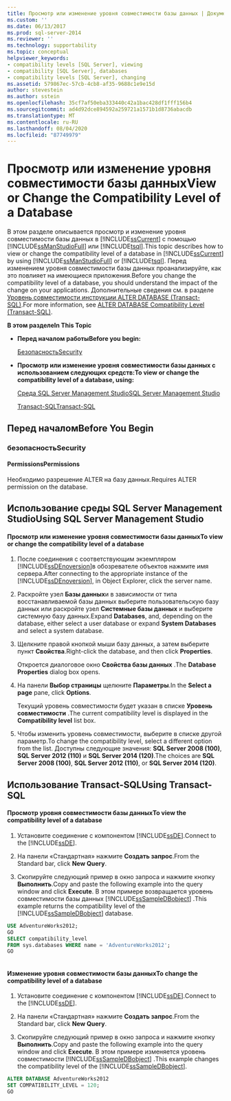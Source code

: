 ```yaml
---
title: Просмотр или изменение уровня совместимости базы данных | Документация Майкрософт
ms.custom: ''
ms.date: 06/13/2017
ms.prod: sql-server-2014
ms.reviewer: ''
ms.technology: supportability
ms.topic: conceptual
helpviewer_keywords:
- compatibility levels [SQL Server], viewing
- compatibility [SQL Server], databases
- compatibility levels [SQL Server], changing
ms.assetid: 579867ec-57cb-4cb8-af35-9688c1e9e15d
author: stevestein
ms.author: sstein
ms.openlocfilehash: 35cf7af50eba333440c42a1bac428df1fff156b4
ms.sourcegitcommit: ad4d92dce894592a259721a1571b1d8736abacdb
ms.translationtype: MT
ms.contentlocale: ru-RU
ms.lasthandoff: 08/04/2020
ms.locfileid: "87749979"
---
```

# <a name="view-or-change-the-compatibility-level-of-a-database"></a><span data-ttu-id="2f0a4-102">Просмотр или изменение уровня совместимости базы данных</span><span class="sxs-lookup"><span data-stu-id="2f0a4-102">View or Change the Compatibility Level of a Database</span></span>
  <span data-ttu-id="2f0a4-103">В этом разделе описывается просмотр и изменение уровня совместимости базы данных в [!INCLUDE[ssCurrent](../../includes/sscurrent-md.md)] с помощью [!INCLUDE[ssManStudioFull](../../includes/ssmanstudiofull-md.md)] или [!INCLUDE[tsql](../../includes/tsql-md.md)].</span><span class="sxs-lookup"><span data-stu-id="2f0a4-103">This topic describes how to view or change the compatibility level of a database in [!INCLUDE[ssCurrent](../../includes/sscurrent-md.md)] by using [!INCLUDE[ssManStudioFull](../../includes/ssmanstudiofull-md.md)] or [!INCLUDE[tsql](../../includes/tsql-md.md)].</span></span> <span data-ttu-id="2f0a4-104">Перед изменением уровня совместимости базы данных проанализируйте, как это повлияет на имеющиеся приложения.</span><span class="sxs-lookup"><span data-stu-id="2f0a4-104">Before you change the compatibility level of a database, you should understand the impact of the change on your applications.</span></span> <span data-ttu-id="2f0a4-105">Дополнительные сведения см. в разделе [Уровень совместимости инструкции ALTER DATABASE (Transact-SQL)](/sql/t-sql/statements/alter-database-transact-sql-compatibility-level).</span><span class="sxs-lookup"><span data-stu-id="2f0a4-105">For more information, see [ALTER DATABASE Compatibility Level &#40;Transact-SQL&#41;](/sql/t-sql/statements/alter-database-transact-sql-compatibility-level).</span></span>  
  
 <span data-ttu-id="2f0a4-106">**В этом разделе**</span><span class="sxs-lookup"><span data-stu-id="2f0a4-106">**In This Topic**</span></span>  
  
-   <span data-ttu-id="2f0a4-107">**Перед началом работы**</span><span class="sxs-lookup"><span data-stu-id="2f0a4-107">**Before you begin:**</span></span>  
  
     [<span data-ttu-id="2f0a4-108">Безопасность</span><span class="sxs-lookup"><span data-stu-id="2f0a4-108">Security</span></span>](#Security)  
  
-   <span data-ttu-id="2f0a4-109">**Просмотр или изменение уровня совместимости базы данных с использованием следующих средств:**</span><span class="sxs-lookup"><span data-stu-id="2f0a4-109">**To view or change the compatibility level of a database, using:**</span></span>  
  
     [<span data-ttu-id="2f0a4-110">Среда SQL Server Management Studio</span><span class="sxs-lookup"><span data-stu-id="2f0a4-110">SQL Server Management Studio</span></span>](#SSMSProcedure)  
  
     [<span data-ttu-id="2f0a4-111">Transact-SQL</span><span class="sxs-lookup"><span data-stu-id="2f0a4-111">Transact-SQL</span></span>](#TsqlProcedure)  
  
##  <a name="before-you-begin"></a><a name="BeforeYouBegin"></a> <span data-ttu-id="2f0a4-112">Перед началом</span><span class="sxs-lookup"><span data-stu-id="2f0a4-112">Before You Begin</span></span>  
  
###  <a name="security"></a><a name="Security"></a> <span data-ttu-id="2f0a4-113">безопасность</span><span class="sxs-lookup"><span data-stu-id="2f0a4-113">Security</span></span>  
  
####  <a name="permissions"></a><a name="Permissions"></a> <span data-ttu-id="2f0a4-114">Permissions</span><span class="sxs-lookup"><span data-stu-id="2f0a4-114">Permissions</span></span>  
 <span data-ttu-id="2f0a4-115">Необходимо разрешение ALTER на базу данных.</span><span class="sxs-lookup"><span data-stu-id="2f0a4-115">Requires ALTER permission on the database.</span></span>  
  
##  <a name="using-sql-server-management-studio"></a><a name="SSMSProcedure"></a> <span data-ttu-id="2f0a4-116">Использование среды SQL Server Management Studio</span><span class="sxs-lookup"><span data-stu-id="2f0a4-116">Using SQL Server Management Studio</span></span>  
  
#### <a name="to-view-or-change-the-compatibility-level-of-a-database"></a><span data-ttu-id="2f0a4-117">Просмотр или изменение уровня совместимости базы данных</span><span class="sxs-lookup"><span data-stu-id="2f0a4-117">To view or change the compatibility level of a database</span></span>  
  
1.  <span data-ttu-id="2f0a4-118">После соединения с соответствующим экземпляром [!INCLUDE[ssDEnoversion](../../includes/ssdenoversion-md.md)]в обозревателе объектов нажмите имя сервера.</span><span class="sxs-lookup"><span data-stu-id="2f0a4-118">After connecting to the appropriate instance of the [!INCLUDE[ssDEnoversion](../../includes/ssdenoversion-md.md)], in Object Explorer, click the server name.</span></span>  
  
2.  <span data-ttu-id="2f0a4-119">Раскройте узел **Базы данных**и в зависимости от типа восстанавливаемой базы данных выберите пользовательскую базу данных или раскройте узел **Системные базы данных** и выберите системную базу данных.</span><span class="sxs-lookup"><span data-stu-id="2f0a4-119">Expand **Databases**, and, depending on the database, either select a user database or expand **System Databases** and select a system database.</span></span>  
  
3.  <span data-ttu-id="2f0a4-120">Щелкните правой кнопкой мыши базу данных, а затем выберите пункт **Свойства**.</span><span class="sxs-lookup"><span data-stu-id="2f0a4-120">Right-click the database, and then click **Properties**.</span></span>  
  
     <span data-ttu-id="2f0a4-121">Откроется диалоговое окно **Свойства базы данных** .</span><span class="sxs-lookup"><span data-stu-id="2f0a4-121">The **Database Properties** dialog box opens.</span></span>  
  
4.  <span data-ttu-id="2f0a4-122">На панели **Выбор страницы** щелкните **Параметры**.</span><span class="sxs-lookup"><span data-stu-id="2f0a4-122">In the **Select a page** pane, click **Options**.</span></span>  
  
     <span data-ttu-id="2f0a4-123">Текущий уровень совместимости будет указан в списке **Уровень совместимости** .</span><span class="sxs-lookup"><span data-stu-id="2f0a4-123">The current compatibility level is displayed in the **Compatibility level** list box.</span></span>  
  
5.  <span data-ttu-id="2f0a4-124">Чтобы изменить уровень совместимости, выберите в списке другой параметр.</span><span class="sxs-lookup"><span data-stu-id="2f0a4-124">To change the compatibility level, select a different option from the list.</span></span> <span data-ttu-id="2f0a4-125">Доступны следующие значения: **SQL Server 2008 (100)**, **SQL Server 2012 (110)** и **SQL Server 2014 (120)**.</span><span class="sxs-lookup"><span data-stu-id="2f0a4-125">The choices are **SQL Server 2008 (100)**, **SQL Server 2012 (110)**, or **SQL Server 2014 (120)**.</span></span>  
  
##  <a name="using-transact-sql"></a><a name="TsqlProcedure"></a> <span data-ttu-id="2f0a4-126">Использование Transact-SQL</span><span class="sxs-lookup"><span data-stu-id="2f0a4-126">Using Transact-SQL</span></span>  
  
#### <a name="to-view-the-compatibility-level-of-a-database"></a><span data-ttu-id="2f0a4-127">Просмотр уровня совместимости базы данных</span><span class="sxs-lookup"><span data-stu-id="2f0a4-127">To view the compatibility level of a database</span></span>  
  
1.  <span data-ttu-id="2f0a4-128">Установите соединение с компонентом [!INCLUDE[ssDE](../../includes/ssde-md.md)].</span><span class="sxs-lookup"><span data-stu-id="2f0a4-128">Connect to the [!INCLUDE[ssDE](../../includes/ssde-md.md)].</span></span>  
  
2.  <span data-ttu-id="2f0a4-129">На панели «Стандартная» нажмите **Создать запрос**.</span><span class="sxs-lookup"><span data-stu-id="2f0a4-129">From the Standard bar, click **New Query**.</span></span>  
  
3.  <span data-ttu-id="2f0a4-130">Скопируйте следующий пример в окно запроса и нажмите кнопку **Выполнить**.</span><span class="sxs-lookup"><span data-stu-id="2f0a4-130">Copy and paste the following example into the query window and click **Execute**.</span></span> <span data-ttu-id="2f0a4-131">В этом примере возвращается уровень совместимости базы данных [!INCLUDE[ssSampleDBobject](../../includes/sssampledbobject-md.md)] .</span><span class="sxs-lookup"><span data-stu-id="2f0a4-131">This example returns the compatibility level of the [!INCLUDE[ssSampleDBobject](../../includes/sssampledbobject-md.md)] database.</span></span>  
  
```sql  
USE AdventureWorks2012;  
GO  
SELECT compatibility_level  
FROM sys.databases WHERE name = 'AdventureWorks2012';  
GO  
  
```  
  
#### <a name="to-change-the-compatibility-level-of-a-database"></a><span data-ttu-id="2f0a4-132">Изменение уровня совместимости базы данных</span><span class="sxs-lookup"><span data-stu-id="2f0a4-132">To change the compatibility level of a database</span></span>  
  
1.  <span data-ttu-id="2f0a4-133">Установите соединение с компонентом [!INCLUDE[ssDE](../../includes/ssde-md.md)].</span><span class="sxs-lookup"><span data-stu-id="2f0a4-133">Connect to the [!INCLUDE[ssDE](../../includes/ssde-md.md)].</span></span>  
  
2.  <span data-ttu-id="2f0a4-134">На панели «Стандартная» нажмите **Создать запрос**.</span><span class="sxs-lookup"><span data-stu-id="2f0a4-134">From the Standard bar, click **New Query**.</span></span>  
  
3.  <span data-ttu-id="2f0a4-135">Скопируйте следующий пример в окно запроса и нажмите кнопку **Выполнить**.</span><span class="sxs-lookup"><span data-stu-id="2f0a4-135">Copy and paste the following example into the query window and click **Execute**.</span></span> <span data-ttu-id="2f0a4-136">В этом примере изменяется уровень совместимости [!INCLUDE[ssSampleDBobject](../../includes/sssql14-md.md)] .</span><span class="sxs-lookup"><span data-stu-id="2f0a4-136">This example changes the compatibility level of the [!INCLUDE[ssSampleDBobject](../../includes/sssql14-md.md)].</span></span>  
  
```sql  
ALTER DATABASE AdventureWorks2012  
SET COMPATIBILITY_LEVEL = 120;  
GO  
```  
  
  
